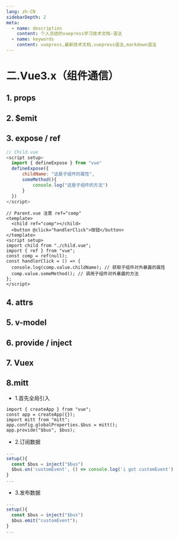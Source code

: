 ```yaml
---
lang: zh-CN
sidebarDepth: 2
meta:
  - name: description
    content: 个人总结的vuepress学习技术文档-语法
  - name: keywords
    content: vuepress,最新技术文档,vuepress语法,markdown语法
---
```


# 二.Vue3.x（组件通信）

## 1. props

## 2. \$emit

## 3. expose / ref

```js
// Child.vue
<script setup>
  import { defineExpose } from "vue"
  defineExpose({
      childName: "这是子组件的属性",
      someMethod(){
          console.log("这是子组件的方法")
      }
  })
</script>
```

```vue
// Parent.vue 注意 ref="comp"
<template>
  <child ref="comp"></child>
  <button @click="handlerClick">按钮</button>
</template>
<script setup>
import child from "./child.vue";
import { ref } from "vue";
const comp = ref(null);
const handlerClick = () => {
  console.log(comp.value.childName); // 获取子组件对外暴露的属性
  comp.value.someMethod(); // 调用子组件对外暴露的方法
};
</script>
```

## 4. attrs

## 5. v-model

## 6. provide / inject

## 7. Vuex

## 8.mitt

- 1.首先全局引入

```js{4,5}
import { createApp } from "vue";
const app = createApp({});
import mitt from "mitt";
app.config.globalProperties.$bus = mitt();
app.provide("$bus", $bus);
```

- 2.订阅数据

```js
...
setup(){
  const $bus = inject("$bus")
  $bus.on('customEvent', () => console.log('i got customEvent')
}
...
```

- 3.发布数据

```js
...
setup(){
  const $bus = inject("$bus")
  $bus.emit("customEvent");
}
...
```
